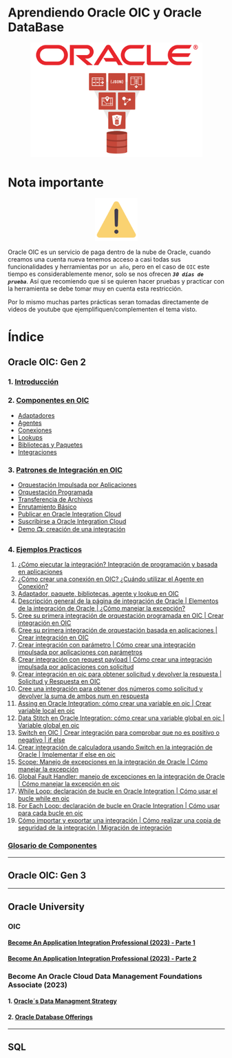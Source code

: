 # Aprendiendo Oracle OIC y Oracle DataBase

<div align="center">
    <img src="./IMG/portada.png" alt="oic" width="400">
</div>

# Nota importante

<div align="center">
    <img src="./IMG/advertencia.png" alt="oic" width="100">
</div>

Oracle OIC es un servicio de paga dentro de la nube de Oracle, cuando creamos una cuenta nueva tenemos acceso a casi todas sus funcionalidades y herramientas por `un año`, pero en el caso de `OIC` este tiempo es considerablemente menor, solo se nos ofrecen **_`30 días de prueba`_**. Así que recomiendo que si se quieren hacer pruebas y practicar con la herramienta se debe tomar muy en cuenta esta restricción.

Por lo mismo muchas partes prácticas seran tomadas directamente de videos de youtube que ejemplifiquen/complementen el tema visto.

# Índice

## Oracle OIC: Gen 2

### 1. <a href="./OIC_GEN_2/1_Introduccion.md">Introducción</a>

### 2. <a href="./OIC_GEN_2/2_Componentes.md">Componentes en OIC</a>

- <a href="./OIC_GEN_2/2_Componentes.md/#adaptadores-en-oic">Adaptadores</a>
- <a href="./OIC_GEN_2/2_Componentes.md/#agentes-en-oic">Agentes</a>
- <a href="./OIC_GEN_2/2_Componentes.md/#conexiones-en-oic">Conexiones</a>
- <a href="./OIC_GEN_2/2_Componentes.md/#lookups-en-oic">Lookups</a>
- <a href="./OIC_GEN_2/2_Componentes.md/#bibliotecas-paquetes-y-javascript-en-oic">Bibliotecas y Paquetes</a>
- <a href="./OIC_GEN_2/2_Componentes.md/#integraciones-en-oracle-integration-cloud-oic">Integraciones</a>

### 3. <a href="./OIC_GEN_2/3_Patrones_Int.md">Patrones de Integración en OIC</a>

- <a href="./OIC_GEN_2/3_Patrones_Int.md/#orquestación-impulsada-por-aplicaciones">Orquestación Impulsada por Aplicaciones</a>
- <a href="./OIC_GEN_2/3_Patrones_Int.md/#orquestación-programada">Orquestación Programada</a>
- <a href="./OIC_GEN_2/3_Patrones_Int.md/#transferencia-de-archivos">Transferencia de Archivos</a>
- <a href="./OIC_GEN_2/3_Patrones_Int.md/#enrutamiento-básico">Enrutamiento Básico</a>
- <a href="./OIC_GEN_2/3_Patrones_Int.md/#publicar-en-oracle-integration-cloud">Publicar en Oracle Integration Cloud</a>
- <a href="./OIC_GEN_2/3_Patrones_Int.md/#suscribirse-a-oracle-integration-cloud">Suscribirse a Oracle Integration Cloud</a>
- <a href="./OIC_GEN_2/3_Patrones_Int.md/#demo-creación-de-una-integración">Demo 📺: creación de una integración</a>

### 4. <a href="./OIC_GEN_2/4_Ejemplos_Practicos.md">Ejemplos Practicos</a>

1. [¿Cómo ejecutar la integración? Integración de programación y basada en aplicaciones](./OIC_GEN_2/4_Ejemplos_Practicos.md/#¿cómo-ejecutar-la-integración-integración-de-programación-y-basada-en-aplicaciones)
2. [¿Cómo crear una conexión en OIC? ¿Cuándo utilizar el Agente en Conexión?](./OIC_GEN_2/4_Ejemplos_Practicos.md/#¿cómo-crear-una-conexión-en-oic-¿cuándo-utilizar-el-agente-en-conexión)
3. [Adaptador, paquete, bibliotecas, agente y lookup en OIC](./OIC_GEN_2/4_Ejemplos_Practicos.md/#adaptador-paquete-bibliotecas-agente-y-lookup-en-oic)
4. [Descripción general de la página de integración de Oracle | Elementos de la integración de Oracle | ¿Cómo manejar la excepción?](./OIC_GEN_2/4_Ejemplos_Practicos.md/#descripción-general-de-la-página-de-integración-de-oracle--elementos-de-la-integración-de-oracle--¿cómo-manejar-la-excepción)
5. [Cree su primera integración de orquestación programada en OIC | Crear integración en OIC](./OIC_GEN_2/4_Ejemplos_Practicos.md/#cree-su-primera-integración-de-orquestación-programada-en-oic--crear-integración-en-oic)
6. [Cree su primera integración de orquestación basada en aplicaciones | Crear integración en OIC](./OIC_GEN_2/4_Ejemplos_Practicos.md/#cree-su-primera-integración-de-orquestación-basada-en-aplicaciones--crear-integración-en-oic)
7. [Crear integración con parámetro | Cómo crear una integración impulsada por aplicaciones con parámetros](./OIC_GEN_2/4_Ejemplos_Practicos.md/#crear-integración-con-parámetro--cómo-crear-una-integración-impulsada-por-aplicaciones-con-parámetros)
8. [Crear integración con request payload | Cómo crear una integración impulsada por aplicaciones con solicitud](./OIC_GEN_2/4_Ejemplos_Practicos.md/#crear-integración-con-request-payload--cómo-crear-una-integración-impulsada-por-aplicaciones-con-solicitud)
9. [Crear integración en oic para obtener solicitud y devolver la respuesta | Solicitud y Respuesta en OIC](./OIC_GEN_2/4_Ejemplos_Practicos.md/#crear-integración-en-oic-para-obtener-solicitud-y-devolver-la-respuesta--solicitud-y-respuesta-en-oic)
10. [Cree una integración para obtener dos números como solicitud y devolver la suma de ambos num en respuesta](./OIC_GEN_2/4_Ejemplos_Practicos.md/#cree-una-integración-para-obtener-dos-números-como-solicitud-y-devolver-la-suma-de-ambos-num-en-respuesta)
11. [Assing en Oracle Integration: cómo crear una variable en oic | Crear variable local en oic](./OIC_GEN_2/4_Ejemplos_Practicos.md/#assing-en-oracle-integration-cómo-crear-una-variable-en-oic--crear-variable-local-en-oic)
12. [Data Stitch en Oracle Integration: cómo crear una variable global en oic | Variable global en oic](./OIC_GEN_2/4_Ejemplos_Practicos.md/#data-stitch-en-oracle-integration-cómo-crear-una-variable-global-en-oic--variable-global-en-oic)
13. [Switch en OIC | Crear integración para comprobar que no es positivo o negativo | if else](./OIC_GEN_2/4_Ejemplos_Practicos.md/#switch-en-oic--crear-integración-para-comprobar-que-no-es-positivo-o-negativo--if-else)
14. [Crear integración de calculadora usando Switch en la integración de Oracle | Implementar if else en oic](./OIC_GEN_2/4_Ejemplos_Practicos.md/#crear-integración-de-calculadora-usando-switch-en-la-integración-de-oracle--implementar-if-else-en-oic)
15. [Scope: Manejo de excepciones en la integración de Oracle | Cómo manejar la excepción](./OIC_GEN_2/4_Ejemplos_Practicos.md/#scope-manejo-de-excepciones-en-la-integración-de-oracle--cómo-manejar-la-excepción)
16. [Global Fault Handler: manejo de excepciones en la integración de Oracle | Cómo manejar la excepción en oic](./OIC_GEN_2/4_Ejemplos_Practicos.md/#global-fault-handler-manejo-de-excepciones-en-la-integración-de-oracle--cómo-manejar-la-excepción-en-oic)
17. [While Loop: declaración de bucle en Oracle Integration | Cómo usar el bucle while en oic](./OIC_GEN_2/4_Ejemplos_Practicos.md/#while-loop-declaración-de-bucle-en-oracle-integration--cómo-usar-el-bucle-while-en-oic)
18. [For Each Loop: declaración de bucle en Oracle Integration | Cómo usar para cada bucle en oic](./OIC_GEN_2/4_Ejemplos_Practicos.md/#for-each-loop-declaración-de-bucle-en-oracle-integration--cómo-usar-para-cada-bucle-en-oic)
19. [Cómo importar y exportar una integración | Cómo realizar una copia de seguridad de la integración | Migración de integración](./OIC_GEN_2/4_Ejemplos_Practicos.md/#cómo-importar-y-exportar-una-integración--cómo-realizar-una-copia-de-seguridad-de-la-integración--migración-de-integración)

### <a href="./OIC_GEN_2/0_Definiciones.md">Glosario de Componentes</a>

---

## Oracle OIC: Gen 3

---

## Oracle University

### OIC

#### [Become An Application Integration Professional (2023) - Parte 1](./ORACLE_UNI_NOTES/OIC/Notas_1.md)
#### [Become An Application Integration Professional (2023) - Parte 2](./ORACLE_UNI_NOTES/OIC/Notas_2.md)

### Become An Oracle Cloud Data Management Foundations Associate (2023)

#### 1. <a href="./ORACLE_UNI_NOTES/OTROS/1_COUD_DATA_MANAGEMENT_FOUNDATIONS/1_Notas_1.md">Oracle´s Data Managment Strategy</a>

#### 2. <a href="./ORACLE_UNI_NOTES/OTROS/1_COUD_DATA_MANAGEMENT_FOUNDATIONS/2_Notas_2.md">Oracle Database Offerings</a>

---

## SQL